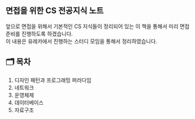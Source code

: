 ## 면접을 위한 CS 전공지식 노트
앞으로 면접을 위해서 기본적인 CS 지식들이 정리되어 있는 이 책을 통해서 미리 면접 준비를 진행하도록 하겠습니다.  
이 내용은 유레카에서 진행하는 스터디 모임을 통해서 정리하였습니다.

## 🗂️ 목차
1. 디자인 패턴과 프로그래밍 퍼러다임
2. 네트워크
3. 운영체제
4. 데이터베이스
5. 자료구조